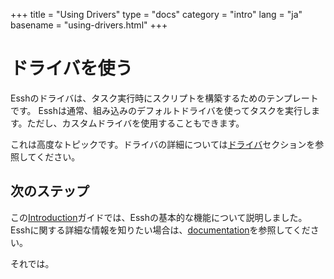 +++
title = "Using Drivers"
type = "docs"
category = "intro"
lang = "ja"
basename = "using-drivers.html"
+++

# ドライバを使う

Esshのドライバは、タスク実行時にスクリプトを構築するためのテンプレートです。
Esshは通常、組み込みのデフォルトドライバを使ってタスクを実行します。ただし、カスタムドライバを使用することもできます。


これは高度なトピックです。ドライバの詳細については[ドライバ](/docs/ja/drivers.html)セクションを参照してください。

## 次のステップ

この[Introduction](/intro/ja/index.html)ガイドでは、Esshの基本的な機能について説明しました。 Esshに関する詳細な情報を知りたい場合は、[documentation](/docs/ja/index.html)を参照してください。

それでは。
